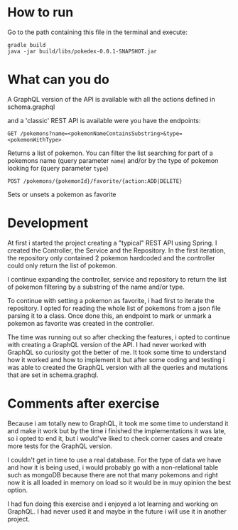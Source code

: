 # How to run
Go to the path containing this file in the terminal and execute:
```shell
gradle build
java -jar build/libs/pokedex-0.0.1-SNAPSHOT.jar
```

# What can you do
A GraphQL version of the API is available with all the actions defined in schema.graphql

and a 'classic' REST API is available were you have the endpoints:
```shell
GET /pokemons?name=<pokemonNameContainsSubstring>&type=<pokemonWithType> 
```
Returns a list of pokemon. You can filter the list searching for part of a pokemons name
(query parameter `name`) and/or by the type of pokemon looking for (query parameter `type`)
```shell
POST /pokemons/{pokemonId}/favorite/{action:ADD|DELETE} 
```
Sets or unsets a pokemon as favorite


# Development

At first i started the project creating a "typical" REST API using Spring. I created the
Controller, the Service and the Repository. In the first iteration, the repository only
contained 2 pokemon hardcoded and the controller could only return the list of pokemon.

I continue expanding the controller, service and repository to return the list of
pokemon filtering by a substring of the name and/or type.

To continue with setting a pokemon as favorite, i had first to iterate the repository.
I opted for reading the whole list of pokemons from a json file parsing it to a class. 
Once done this, an endpoint to mark or unmark a pokemon as favorite was created in 
the controller.

The time was running out so after checking the features, i opted to continue with creating
a GraphQL version of the API. I had never worked with GraphQL so curiosity got the
better of me. It took some time to understand how it worked and how to implement it
but after some coding and testing i was able to created the GraphQL version with all
the queries and mutations that are set in schema.graphql.


# Comments after exercise

Because i am totally new to GraphQL, it took me some time to understand it and make it 
work but by the time i finished the implementations it was late, so i opted to end it, but
i would've liked to check corner cases and create more tests for the GraphQL version.

I couldn't get in time to use a real database. For the type of data we have and how
it is being used, i would probably go with a non-relational table such as mongoDB
because there are not that many pokemons and right now it is all loaded in memory on 
load so it would be in muy opinion the best option.

I had fun doing this exercise and i enjoyed a lot learning and working on GraphQL. I had
never used it and maybe in the future i will use it in another project.
